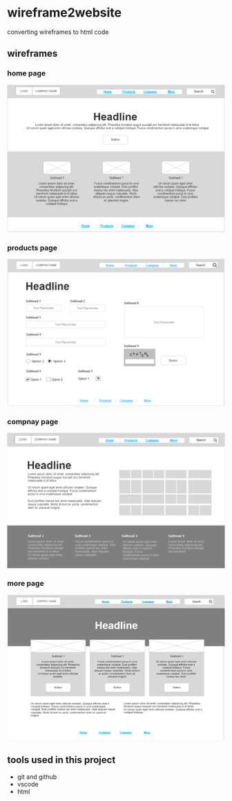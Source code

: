 # wireframe2website

converting wireframes to html code

## wireframes

### home page

![homepage wireframe](img/homepage%20wireframe.png)

### products page

![productspage wireframe](img/productspage%20wireframe.png)

### compnay page

![compnaypage wireframe](img/companypage%20wireframe.png)

### more page

![morepage wireframe](img/morepage%20wireframe.png)

## tools used in this project

- git and github
- vscode
- html
